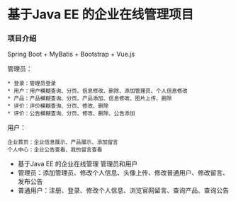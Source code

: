 # 基于Java EE 的企业在线管理项目

### 项目介绍
Spring Boot + MyBatis + Bootstrap + Vue.js

管理员：

    * 登录：管理员登录
    * 用户：用户模糊查询、分页、信息修改、删除、添加管理员、个人信息修改
    * 产品：产品模糊查询、分页、产品添加、信息修改、图片上传、删除
    * 评价：评价模糊查询、分页、修改、删除
    * 评价：公告模糊查询、分页、修改、删除、公告添加
用户：
    
    企业首页：企业信息展示、产品展示、添加留言
    个人中心：企业公告查看、我的留言查看
   
* 基于Java EE 的企业在线管理 管理员和用户
* 管理员：添加管理员、修改个人信息、头像上传、修改普通用户、修改留言、发布公告
* 普通用户：注册、登录、修改个人信息、浏览官网留言、查询产品、查询公告
